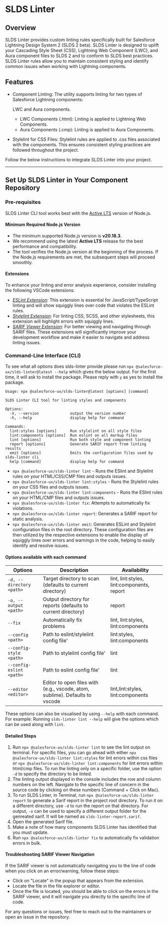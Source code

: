 # SLDS Linter

## Overview

SLDS Linter provides custom linting rules specifically built for Salesforce Lightning Design System 2 (SLDS 2 beta). SLDS Linter is designed to uplift your Cascading Style Sheet (CSS), Lightning Web Component (LWC), and Aura component files to SLDS 2 and to conform to SLDS best practices. SLDS Linter rules allow you to maintain consistent styling and identify common issues when working with Lightning components.

## Features

- Component Linting:
  The utility supports linting for two types of Salesforce Lightning components:

  LWC and Aura components.
  - LWC Components (.html): Linting is applied to Lightning Web Components.
  - Aura Components (.cmp): Linting is applied to Aura Components.

* Stylelint for CSS Files:
  Stylelint rules are applied to .css files associated with the components. This ensures consistent styling practices are followed throughout the project.

Follow the below instructions to integrate SLDS Linter into your project.

---

## Set Up SLDS Linter in Your Component Repository

### Pre-requisites

SLDS Linter CLI tool works best with the [Active LTS](https://nodejs.org/en/about/previous-releases) version of Node.js.  

#### **Minimum Required Node.js Version**  
- The minimum supported Node.js version is **v20.18.3**.  
- We recommend using the latest **Active LTS** release for the best performance and compatibility.  
- The tool verifies the Node.js version at the beginning of the process. If the Node.js requirements are met, the subsequent steps will proceed smoothly.

#### Extensions
To enhance your linting and error analysis experience, consider installing the following VSCode extensions:

- *[ESLint Extension](https://marketplace.visualstudio.com/items?itemName=dbaeumer.vscode-eslint)*: This extension is essential for JavaScript/TypeScript linting and will show squiggly lines over code that violates the ESLint rules.
- *[Stylelint Extension](https://marketplace.visualstudio.com/items?itemName=stylelint.vscode-stylelint)*: For linting CSS, SCSS, and other stylesheets, this extension will highlight errors with squiggly lines.
- *[SARIF Viewer Extension](https://marketplace.visualstudio.com/items?itemName=MS-SarifVSCode.sarif-viewer)*: For better viewing and navigating through SARIF files.
These extensions will significantly improve your development workflow and make it easier to navigate and address linting issues.


### Command-Line Interface (CLI)

To see what all options does slds-linter provide please run `npx @salesforce-ux/slds-linter@latest --help` which gives the below output.
For the first time, it will ask to install the package. Please reply with `y` as yes to install the package.

```
Usage: npx @salesforce-ux/slds-linter@latest [options] [command]

SLDS Linter CLI tool for linting styles and components

Options:
  -V, --version              output the version number
  -h, --help                 display help for command

Commands:
  lint:styles [options]      Run stylelint on all style files
  lint:components [options]  Run eslint on all markup files
  lint [options]             Run both style and component linting
  report [options]           Generate SARIF report from linting results
  emit [options]             Emits the configuration files used by slds-linter cli
  help [command]             display help for command
```

- `npx @salesforce-ux/slds-linter lint` - Runs the ESlint and Stylelint rules on your HTML/CSS/CMP files and outputs issues.
- `npx @salesforce-ux/slds-linter lint:styles` - Runs the Stylelint rules on your CSS files and outputs issues.
- `npx @salesforce-ux/slds-linter lint:components` - Runs the ESlint rules on your HTML/CMP files and outputs issues.
- `npx @salesforce-ux/slds-linter fix`: Attempts to automatically fix violations.
- `npx @salesforce-ux/slds-linter report`: Generates a SARIF report for static analysis.
- `npx @salesforce-ux/slds-linter emit`: Generates ESLint and Stylelint configuration files in the root directory. These configuration files are then utilized by the respective extensions to enable the display of squiggly lines over errors and warnings in the code, helping to easily identify and resolve issues.

#### Options available with each command

| **Options**              | **Description**                                                              | **Availability**                           |
| ------------------------ | ---------------------------------------------------------------------------- | ------------------------------------------ |
| `-d, --directory <path>` | Target directory to scan (defaults to current directory)                     | lint, lint:styles, lint:components, report |
| `-o, --output <path>`    | Output directory for reports (defaults to current directory)                 | report                                     |
| `--fix`                  | Automatically fix problems                                                   | lint, lint:styles, lint:components         |
| `--config <path>`        | Path to eslint/stylelint config file'         | lint:styles, lint:components               |
| `--config-style <path>`  | Path to stylelint config file'             | lint                                       |
| `--config-eslint <path>` | Path to eslint config file'                    | lint                                       |
| `--editor <editor>`      | Editor to open files with (e.g., vscode, atom, sublime). Defaults to vscode | lint,lint:styles, lint:components          |

These options can also be visualised by using `--help` with each command. For example: Running `slds-linter lint --help` will give the options which can be used along with `lint`.

#### Detailed Steps

1. Run `npx @salesforce-ux/slds-linter lint` to see the lint output on terminal. For specific files, you can go ahead with either `npx @salesforce-ux/slds-linter lint:styles` for lint errors within css files or `npx @salesforce-ux/slds-linter lint:components` for lint errors within html/cmp files. To run the linting only on a specific folder, use the option `-d` to specify the directory to be linted. 
2. The linting output displayed in the console includes the row and column numbers on the left. Navigate to the specific line of concern in the source code by clicking on these numbers (Command + Click on Mac).
3. To run SLDS Linter, in Terminal, run `npx @salesforce-ux/slds-linter report` to generate a Sarif report in the project root directory. To run it on a different directory, use `-d` to run the report on that directory. For output, `-o` can be used to specify a different output folder for the genreated sarif. It will be named as `slds-linter-report.sarif`.
4. Open the generated Sarif file.
5. Make a note of how many components SLDS Linter has identified that you must update.
6. Run `npx @salesforce-ux/slds-linter fix` to automatically fix validation errors in bulk.

#### Troubleshooting SARIF Viewer Navigation
If the SARIF viewer is not automatically navigating you to the line of code when you click on an error/warning, follow these steps:

- Click on "Locate" in the popup that appears from the extension.
- Locate the file in the file explorer or editor.
- Once the file is located, you should be able to click on the errors in the SARIF viewer, and it will navigate you directly to the specific line of code.

For any questions or issues, feel free to reach out to the maintainers or open an issue in the repository.
